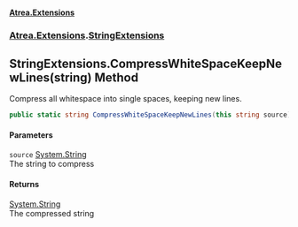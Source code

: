 #### [Atrea.Extensions](./index.md 'index')
### [Atrea.Extensions](./Atrea-Extensions.md 'Atrea.Extensions').[StringExtensions](./Atrea-Extensions-StringExtensions.md 'Atrea.Extensions.StringExtensions')
## StringExtensions.CompressWhiteSpaceKeepNewLines(string) Method
Compress all whitespace into single spaces, keeping new lines.  
```csharp
public static string CompressWhiteSpaceKeepNewLines(this string source);
```
#### Parameters
<a name='Atrea-Extensions-StringExtensions-CompressWhiteSpaceKeepNewLines(string)-source'></a>
`source` [System.String](https://docs.microsoft.com/en-us/dotnet/api/System.String 'System.String')  
The string to compress  
  
#### Returns
[System.String](https://docs.microsoft.com/en-us/dotnet/api/System.String 'System.String')  
The compressed string  
